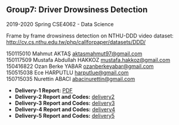 ## Group7: Driver Drowsiness Detection 
2019-2020 Spring CSE4062 - Data Science

Frame by frame drowsiness detection on NTHU-DDD video dataset:  
http://cv.cs.nthu.edu.tw/php/callforpaper/datasets/DDD/

150115010 Mahmut AKTAŞ aktasmahmut97@gmail.com  
150117509 Mustafa Abdullah HAKKOZ mustafa.hakkoz@gmail.com  
150416822 Ozan Berke YABAR ozanberkeyabar@gmail.com  
150515038 Ece HARPUTLU harputlue@gmail.com  
150715035 Nurettin ABACI abacinurettin@gmail.com  





- **Delivery-1 Report:** [PDF](https://github.com/mustafahakkoz/CSE4062S20_Grp7/blob/master/CSE4062S20_Group7_Project_Delivery1_150115010_150117509_150416822_150515038_150715035.pdf)  
- **Delivery-2 Report and Codes:** [delivery2](https://github.com/mustafahakkoz/CSE4062S20_Grp7/tree/master/delivery2)  
- **Delivery-3 Report and Codes:** [delivery3](https://github.com/mustafahakkoz/CSE4062S20_Grp7/tree/master/delivery3)  
- **Delivery-4 Report and Codes:** [delivery4](https://github.com/mustafahakkoz/CSE4062S20_Grp7/tree/master/delivery4)  
- **Delivery-5 Report and Codes:** [delivery5](https://github.com/mustafahakkoz/CSE4062S20_Grp7/tree/master/delivery5)  

